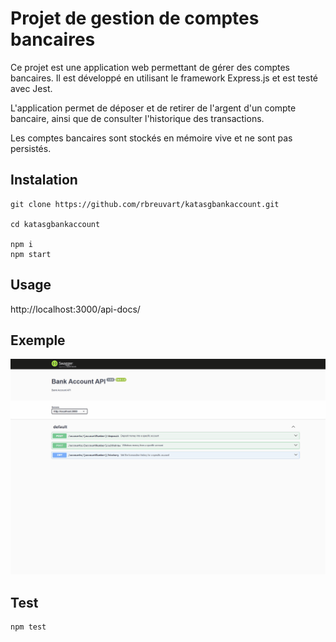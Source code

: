 # Projet de gestion de comptes bancaires

Ce projet est une application web permettant de gérer des comptes bancaires. Il est développé en utilisant le framework Express.js et est testé avec Jest.

L'application permet de déposer et de retirer de l'argent d'un compte bancaire, ainsi que de consulter l'historique des transactions.

Les comptes bancaires sont stockés en mémoire vive et ne sont pas persistés.


## Instalation

```
git clone https://github.com/rbreuvart/katasgbankaccount.git

cd katasgbankaccount

npm i
npm start
```



## Usage
http://localhost:3000/api-docs/

## Exemple

![diag](https://github.com/rbreuvart/katasgbankaccount/blob/main/docs/exemple.gif?raw=true "diagramme")



## Test
```
npm test
```